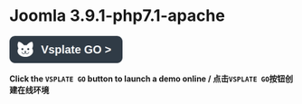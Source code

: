 # Joomla 3.9.1-php7.1-apache

<a href="https://www.vsplate.com/?docker-compose=https://github.com/vsplate/dcenvs/joomla/3.9.1-php7.1-apache"><img alt="VSPLATE GO" src="https://raw.githubusercontent.com/vsplate/images/master/vsgo_btn.png" width="200px"></a>

**Click the `VSPLATE GO` button to launch a demo online / 点击`VSPLATE GO`按钮创建在线环境**